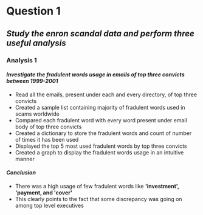 # **Question 1**

## *Study the enron scandal data and perform three useful analysis*

### **Analysis 1**
    
#### *Investigate the fradulent words usage in emails of top three convicts between 1999-2001*
    
- Read all the emails, present under each and every directory, of top three convicts
- Created a sample list containing majority of fradulent words used in scams worldwide
- Compared each fradulent word with every word present under email body of top three convicts
- Created a dictionary to store the fradulent words and count of number of times it has been used
- Displayed the top 5 most used fradulent words by top three convicts
- Created a graph to display the fradulent words usage in an intuitive manner

#### *Conclusion*
    
- There was a high usage of few fradulent words like **'investment', 'payment, and 'cover'**
- This clearly points to the fact that some discrepancy was going on among top level executives

 
    
    

    